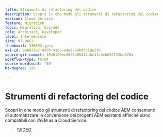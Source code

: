 ```yaml
---
title: Strumenti di refactoring del codice
description: Scopri in che modo gli strumenti di refactoring del codice AEM consentono di automatizzare la conversione dei progetti AEM esistenti affinché siano compatibili con l’AEM as a Cloud Service.
version: Cloud Service
feature: Migration
topic: Migration, Upgrade
role: Architect, Developer
level: Intermediate
jira: KT-8662
thumbnail: 336693.jpeg
exl-id: 9a607307-4f00-41db-a9e2-64bd7c18e3f8
source-git-commit: 30d6120ec99f7a95414dbc31c0cb002152bd6763
workflow-type: tm+mt
source-wordcount: '50'
ht-degree: 12%

---
```


# Strumenti di refactoring del codice

Scopri in che modo gli strumenti di refactoring del codice AEM consentono di automatizzare la conversione dei progetti AEM esistenti affinché siano compatibili con l’AEM as a Cloud Service.

>[!VIDEO](https://video.tv.adobe.com/v/336693?quality=12&learn=on)

